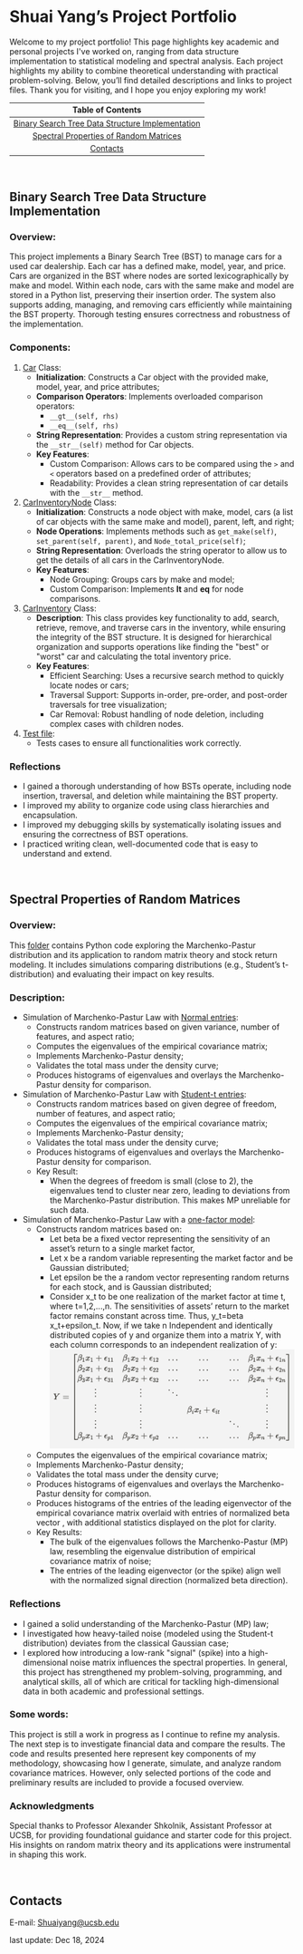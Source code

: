 # Shuai Yang’s Project Portfolio
Welcome to my project portfolio! This page highlights key academic and personal projects I've worked on, ranging from data structure implementation to statistical modeling and spectral analysis. Each project highlights my ability to combine theoretical understanding with practical problem-solving. Below, you’ll find detailed descriptions and links to project files. Thank you for visiting, and I hope you enjoy exploring my work!

| **Table of Contents**                                                                 |
|:----------------------------------------------------------------------------:|
| [Binary Search Tree Data Structure Implementation](#binary-search-tree-data-structure-implementation) |
| [Spectral Properties of Random Matrices](#spectral-properties-of-random-matrices) |
| [Contacts](#contacts)  |


<br>

## Binary Search Tree Data Structure Implementation

### Overview:
This project implements a Binary Search Tree (BST) to manage cars for a used car dealership. Each car has a defined make, model, year, and price. Cars are organized in the BST where nodes are sorted lexicographically by make and model. Within each node, cars with the same make and model are stored in a Python list, preserving their insertion order.
The system also supports adding, managing, and removing cars efficiently while maintaining the BST property. Thorough testing ensures correctness and robustness of the implementation.

### Components:
1. [Car](https://github.com/YangS-02/YangS-02.github.io/blob/main/Binary%20Search%20Tree%20Data%20Structure%20Implementation/Car.py
) Class:
   - **Initialization**: Constructs a Car object with the provided make, model, year, and price attributes;
   - **Comparison Operators**: Implements overloaded comparison operators:
      - `__gt__(self, rhs)`
      - `__eq__(self, rhs)`
   - **String Representation**: Provides a custom string representation via the `__str__(self)` method for Car objects.
   - **Key Features**:
      - Custom Comparison: Allows cars to be compared using the `>` and `<` operators based on a predefined order of attributes;
      - Readability: Provides a clean string representation of car details with the `__str__` method.
2. [CarInventoryNode](https://github.com/YangS-02/YangS-02.github.io/blob/main/Binary%20Search%20Tree%20Data%20Structure%20Implementation/CarInventoryNode.py) Class:
   - **Initialization**: Constructs a node object with make, model, cars (a list of car objects with the same make and model), parent, left, and right;
   - **Node Operations**: Implements methods such as `get_make(self)`, `set_parent(self, parent)`, and `Node_total_price(self)`;
   - **String Representation**: Overloads the string operator to allow us to get the details of all cars in the CarInventoryNode.
   - **Key Features**:
      - Node Grouping: Groups cars by make and model;
      - Custom Comparison: Implements __lt__ and __eq__ for node comparisons.
3. [CarInventory](https://github.com/YangS-02/YangS-02.github.io/blob/main/Binary%20Search%20Tree%20Data%20Structure%20Implementation/CarInventory.py) Class:
   - **Description**: This class provides key functionality to add, search, retrieve, remove, and traverse cars in the inventory, while ensuring the integrity of the BST structure. It is designed for hierarchical organization and supports operations like finding the "best" or "worst" car and calculating the total inventory price.
   - **Key Features**:
      - Efficient Searching: Uses a recursive search method to quickly locate nodes or cars;
      - Traversal Support: Supports in-order, pre-order, and post-order traversals for tree visualization;
      - Car Removal: Robust handling of node deletion, including complex cases with children nodes.
4. [Test file](https://github.com/YangS-02/YangS-02.github.io/blob/main/Binary%20Search%20Tree%20Data%20Structure%20Implementation/testFile.py):
   - Tests cases to ensure all functionalities work correctly.

### Reflections
- I gained a thorough understanding of how BSTs operate, including node insertion, traversal, and deletion while maintaining the BST property.
- I improved my ability to organize code using class hierarchies and encapsulation.
- I improved my debugging skills by systematically isolating issues and ensuring the correctness of BST operations.
- I practiced writing clean, well-documented code that is easy to understand and extend.

<br>

## Spectral Properties of Random Matrices

### Overview:
This [folder](https://github.com/YangS-02/YangS-02.github.io/tree/main/Spectral%20Properties%20of%20Random%20Matrix%20Theory) contains Python code exploring the Marchenko-Pastur distribution and its application to random matrix theory and stock return modeling. It includes simulations comparing distributions (e.g., Student’s t-distribution) and evaluating their impact on key results.

### Description:
* Simulation of Marchenko-Pastur Law with [Normal entries](https://github.com/YangS-02/YangS-02.github.io/blob/main/Spectral%20Properties%20of%20Random%20Matrix%20Theory/Simulations/Marchenko_Pastur_Normal.py):
   - Constructs random matrices based on given variance, number of features, and aspect ratio;
   - Computes the eigenvalues of the empirical covariance matrix;
   - Implements Marchenko-Pastur density;
   - Validates the total mass under the density curve;
   - Produces histograms of eigenvalues and overlays the Marchenko-Pastur density for comparison.
* Simulation of Marchenko-Pastur Law with [Student-t entries](https://github.com/YangS-02/YangS-02.github.io/blob/main/Spectral%20Properties%20of%20Random%20Matrix%20Theory/Simulations/Marchenko_Pastur_Student.py):
   - Constructs random matrices based on given degree of freedom, number of features, and aspect ratio;
   - Computes the eigenvalues of the empirical covariance matrix;
   - Implements Marchenko-Pastur density;
   - Validates the total mass under the density curve;
   - Produces histograms of eigenvalues and overlays the Marchenko-Pastur density for comparison.
   - Key Result:
      - When the degrees of freedom is small (close to 2), the eigenvalues tend to cluster near zero, leading to deviations from the Marchenko-Pastur distribution. This makes MP unreliable for such data.
* Simulation of Marchenko-Pastur Law with a [one-factor model](https://github.com/YangS-02/YangS-02.github.io/blob/main/Spectral%20Properties%20of%20Random%20Matrix%20Theory/Simulations/Marchenko_Pastur_Spike.py):
   - Constructs random matrices based on:
      - Let beta be a fixed vector representing the sensitivity of an asset’s return to a single market factor,
      - Let x be a random variable representing the market factor and be Gaussian distributed;
      - Let epsilon be the a random vector representing random returns for each stock, and is Gaussian distributed;
      - Consider x_t to be one realization of the market factor at time t, where t=1,2,...,n. The sensitivities of assets’ return to the market factor remains constant across time. Thus, y_t=beta x_t+epsilon_t. Now, if we take n Independent and identically distributed copies of y and organize them into a matrix Y, with each column corresponds to an independent realization of y: ![Description](Others/RM.png "Matrix $Y\in\mathbb{R}^{n\times p}$")
   - Computes the eigenvalues of the empirical covariance matrix;
   - Implements Marchenko-Pastur density;
   - Validates the total mass under the density curve;
   - Produces histograms of eigenvalues and overlays the Marchenko-Pastur density for comparison.
   - Produces histograms of the entries of the leading eigenvector of the empirical covariance matrix overlaid with entries of normalized beta vector , with additional statistics displayed on the plot for clarity.
   - Key Results:
      - The bulk of the eigenvalues follows the Marchenko-Pastur (MP) law, resembling the eigenvalue distribution of empirical covariance matrix of noise;
      - The entries of the leading eigenvector (or the spike) align well with the normalized signal direction (normalized beta direction).

### Reflections
- I gained a solid understanding of the Marchenko-Pastur (MP) law;
- I investigated how heavy-tailed noise (modeled using the Student-t distribution) deviates from the classical Gaussian case;
- I explored how introducing a low-rank "signal" (spike) into a high-dimensional noise matrix influences the spectral properties.
In general, this project has strengthened my problem-solving, programming, and analytical skills, all of which are critical for tackling high-dimensional data in both academic and professional settings.

### Some words:
This project is still a work in progress as I continue to refine my analysis. The next step is to investigate financial data and compare the results. The code and results presented here represent key components of my methodology, showcasing how I generate, simulate, and analyze random covariance matrices. However, only selected portions of the code and preliminary results are included to provide a focused overview.

### Acknowledgments
Special thanks to Professor Alexander Shkolnik, Assistant Professor at UCSB, for providing foundational guidance and starter code for this project. His insights on random matrix theory and its applications were instrumental in shaping this work.

<br>

## Contacts
E-mail: Shuaiyang@ucsb.edu

last update: Dec 18, 2024








